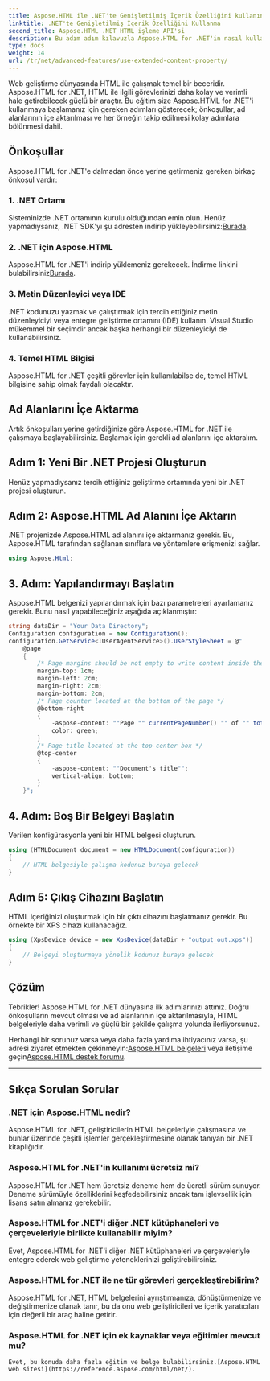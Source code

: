```yaml
---
title: Aspose.HTML ile .NET'te Genişletilmiş İçerik Özelliğini kullanın
linktitle: .NET'te Genişletilmiş İçerik Özelliğini Kullanma
second_title: Aspose.HTML .NET HTML işleme API'si
description: Bu adım adım kılavuzla Aspose.HTML for .NET'in nasıl kullanılacağını öğrenin. HTML becerilerinizi geliştirin ve web geliştirme projelerinizi kolaylaştırın.
type: docs
weight: 14
url: /tr/net/advanced-features/use-extended-content-property/
---
```


Web geliştirme dünyasında HTML ile çalışmak temel bir beceridir. Aspose.HTML for .NET, HTML ile ilgili görevlerinizi daha kolay ve verimli hale getirebilecek güçlü bir araçtır. Bu eğitim size Aspose.HTML for .NET'i kullanmaya başlamanız için gereken adımları gösterecek; önkoşullar, ad alanlarının içe aktarılması ve her örneğin takip edilmesi kolay adımlara bölünmesi dahil.

## Önkoşullar

Aspose.HTML for .NET'e dalmadan önce yerine getirmeniz gereken birkaç önkoşul vardır:

### 1. .NET Ortamı

 Sisteminizde .NET ortamının kurulu olduğundan emin olun. Henüz yapmadıysanız, .NET SDK'yı şu adresten indirip yükleyebilirsiniz:[Burada](https://releases.aspose.com/html/net/).

### 2. .NET için Aspose.HTML

 Aspose.HTML for .NET'i indirip yüklemeniz gerekecek. İndirme linkini bulabilirsiniz[Burada](https://releases.aspose.com/html/net/).

### 3. Metin Düzenleyici veya IDE

.NET kodunuzu yazmak ve çalıştırmak için tercih ettiğiniz metin düzenleyiciyi veya entegre geliştirme ortamını (IDE) kullanın. Visual Studio mükemmel bir seçimdir ancak başka herhangi bir düzenleyiciyi de kullanabilirsiniz.

### 4. Temel HTML Bilgisi

Aspose.HTML for .NET çeşitli görevler için kullanılabilse de, temel HTML bilgisine sahip olmak faydalı olacaktır.

## Ad Alanlarını İçe Aktarma

Artık önkoşulları yerine getirdiğinize göre Aspose.HTML for .NET ile çalışmaya başlayabilirsiniz. Başlamak için gerekli ad alanlarını içe aktaralım.

## Adım 1: Yeni Bir .NET Projesi Oluşturun

Henüz yapmadıysanız tercih ettiğiniz geliştirme ortamında yeni bir .NET projesi oluşturun.

## Adım 2: Aspose.HTML Ad Alanını İçe Aktarın

.NET projenizde Aspose.HTML ad alanını içe aktarmanız gerekir. Bu, Aspose.HTML tarafından sağlanan sınıflara ve yöntemlere erişmenizi sağlar.

```csharp
using Aspose.Html;
```

## 3. Adım: Yapılandırmayı Başlatın

Aspose.HTML belgenizi yapılandırmak için bazı parametreleri ayarlamanız gerekir. Bunu nasıl yapabileceğiniz aşağıda açıklanmıştır:

```csharp
string dataDir = "Your Data Directory";
Configuration configuration = new Configuration();
configuration.GetService<IUserAgentService>().UserStyleSheet = @"
    @page 
    {
        /* Page margins should be not empty to write content inside the margin-boxes */
        margin-top: 1cm;
        margin-left: 2cm;
        margin-right: 2cm;
        margin-bottom: 2cm;
        /* Page counter located at the bottom of the page */
        @bottom-right
        {
            -aspose-content: ""Page "" currentPageNumber() "" of "" totalPagesNumber();
            color: green;
        }
        /* Page title located at the top-center box */
        @top-center
        {
            -aspose-content: ""Document's title"";
            vertical-align: bottom;
        }    
    }";
```

## 4. Adım: Boş Bir Belgeyi Başlatın

Verilen konfigürasyonla yeni bir HTML belgesi oluşturun.

```csharp
using (HTMLDocument document = new HTMLDocument(configuration))
{
    // HTML belgesiyle çalışma kodunuz buraya gelecek
}
```

## Adım 5: Çıkış Cihazını Başlatın

HTML içeriğinizi oluşturmak için bir çıktı cihazını başlatmanız gerekir. Bu örnekte bir XPS cihazı kullanacağız.

```csharp
using (XpsDevice device = new XpsDevice(dataDir + "output_out.xps"))
{
    // Belgeyi oluşturmaya yönelik kodunuz buraya gelecek
}
```

## Çözüm

Tebrikler! Aspose.HTML for .NET dünyasına ilk adımlarınızı attınız. Doğru önkoşulların mevcut olması ve ad alanlarının içe aktarılmasıyla, HTML belgeleriyle daha verimli ve güçlü bir şekilde çalışma yolunda ilerliyorsunuz.

 Herhangi bir sorunuz varsa veya daha fazla yardıma ihtiyacınız varsa, şu adresi ziyaret etmekten çekinmeyin:[Aspose.HTML belgeleri](https://reference.aspose.com/html/net/) veya iletişime geçin[Aspose.HTML destek forumu](https://forum.aspose.com/).

---

## Sıkça Sorulan Sorular

### .NET için Aspose.HTML nedir?
   Aspose.HTML for .NET, geliştiricilerin HTML belgeleriyle çalışmasına ve bunlar üzerinde çeşitli işlemler gerçekleştirmesine olanak tanıyan bir .NET kitaplığıdır.

### Aspose.HTML for .NET'in kullanımı ücretsiz mi?
   Aspose.HTML for .NET hem ücretsiz deneme hem de ücretli sürüm sunuyor. Deneme sürümüyle özelliklerini keşfedebilirsiniz ancak tam işlevsellik için lisans satın almanız gerekebilir.

### Aspose.HTML for .NET'i diğer .NET kütüphaneleri ve çerçeveleriyle birlikte kullanabilir miyim?
   Evet, Aspose.HTML for .NET'i diğer .NET kütüphaneleri ve çerçeveleriyle entegre ederek web geliştirme yeteneklerinizi geliştirebilirsiniz.

### Aspose.HTML for .NET ile ne tür görevleri gerçekleştirebilirim?
   Aspose.HTML for .NET, HTML belgelerini ayrıştırmanıza, dönüştürmenize ve değiştirmenize olanak tanır, bu da onu web geliştiricileri ve içerik yaratıcıları için değerli bir araç haline getirir.

### Aspose.HTML for .NET için ek kaynaklar veya eğitimler mevcut mu?
    Evet, bu konuda daha fazla eğitim ve belge bulabilirsiniz.[Aspose.HTML web sitesi](https://reference.aspose.com/html/net/).

